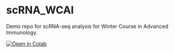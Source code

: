 # scRNA_WCAI
Demo repo for scRNA-seq analysis for Winter Course in Advanced Immunology.

[![Open in Colab](https://colab.research.google.com/assets/colab-badge.svg)](https://colab.research.google.com/github/tuonglab/scRNA_WCAI/blob/master/notebook/scRNA_WCAI_demo.ipynb)
